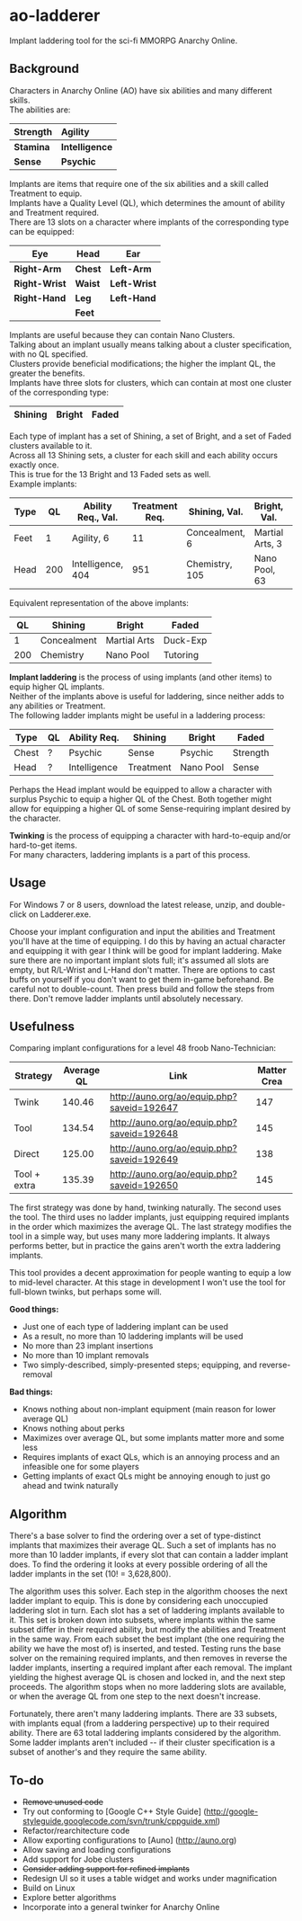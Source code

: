 ao-ladderer
===========

Implant laddering tool for the sci-fi MMORPG Anarchy Online.

Background
----------

Characters in Anarchy Online (AO) have six abilities and many different skills.  
The abilities are:  

| Strength      |  Agility          |
| :--------     | :------------     |
| **Stamina**   | **Intelligence**  |
| **Sense**     | **Psychic**       |

Implants are items that require one of the six abilities and a skill called Treatment to equip.   
Implants have a Quality Level (QL), which determines the amount of ability and Treatment required.  
There are 13 slots on a character where implants of the corresponding type can be equipped:    

| Eye             | Head      | Ear            |
| --------------- | --------- | -------------- |
| **Right-Arm**   | **Chest** | **Left-Arm**   |
| **Right-Wrist** | **Waist** | **Left-Wrist** |
| **Right-Hand**  | **Leg**   | **Left-Hand**  |
|                 | **Feet**  |                |

Implants are useful because they can contain Nano Clusters.  
Talking about an implant usually means talking about a cluster specification, with no QL specified.  
Clusters provide beneficial modifications; the higher the implant QL, the greater the benefits.  
Implants have three slots for clusters, which can contain at most one cluster of the corresponding type:  

| Shining | Bright | Faded |
| ------- | ------ | ----- |

Each type of implant has a set of Shining, a set of Bright, and a set of Faded clusters available to it.  
Across all 13 Shining sets, a cluster for each skill and each ability occurs exactly once.    
This is true for the 13 Bright and 13 Faded sets as well.  
Example implants:  

| Type | QL  | Ability Req., Val. | Treatment Req. | Shining, Val.  | Bright, Val.    | Faded, Val.  |
| ---- | --- | ------------------ | -------------- | -------------- | --------------- | ------------ |
| Feet | 1   | Agility, 6         | 11             | Concealment, 6 | Martial Arts, 3 | Duck-Exp, 2  |
| Head | 200 | Intelligence, 404  | 951            | Chemistry, 105 | Nano Pool, 63   | Tutoring, 42 |

Equivalent representation of the above implants:  

| QL  | Shining     | Bright       | Faded    |
| --- | ----------- | ------------ | -------- |
| 1   | Concealment | Martial Arts | Duck-Exp |
| 200 | Chemistry   | Nano Pool    | Tutoring |

**Implant laddering** is the process of using implants (and other items) to equip higher QL implants.  
Neither of the implants above is useful for laddering, since neither adds to any abilities or Treatment.  
The following ladder implants might be useful in a laddering process:  

| Type  | QL  | Ability Req. | Shining   | Bright    | Faded    |
| ----- | --- | ------------ | --------- | --------- | -------- |
| Chest | ?   | Psychic      | Sense     | Psychic   | Strength |
| Head  | ?   | Intelligence | Treatment | Nano Pool | Sense    |

Perhaps the Head implant would be equipped to allow a character with surplus Psychic to equip a higher QL of the Chest.
Both together might allow for equipping a higher QL of some Sense-requiring implant desired by the character.  

  
**Twinking** is the process of equipping a character with hard-to-equip and/or hard-to-get items.  
For many characters, laddering implants is a part of this process.  

Usage
-----

For Windows 7 or 8 users, download the latest release, unzip, and double-click on Ladderer.exe.  

Choose your implant configuration and input the abilities and Treatment you'll have at the time of equipping.
I do this by having an actual character and equipping it with gear I think will be good for implant laddering.
Make sure there are no important implant slots full; it's assumed all slots are empty, but R/L-Wrist and L-Hand don't matter.
There are options to cast buffs on yourself if you don't want to get them in-game beforehand. Be careful not to double-count.
Then press build and follow the steps from there. Don't remove ladder implants until absolutely necessary.

Usefulness
----------

Comparing implant configurations for a level 48 froob Nano-Technician:  

| Strategy     | Average QL | Link                                       | Matter Crea |
| ------------ | ---------- | ------------------------------------------ | ----------- |
| Twink        | 140.46     | http://auno.org/ao/equip.php?saveid=192647 | 147         |
| Tool         | 134.54     | http://auno.org/ao/equip.php?saveid=192648 | 145         |
| Direct       | 125.00     | http://auno.org/ao/equip.php?saveid=192649 | 138         |
| Tool + extra | 135.39     | http://auno.org/ao/equip.php?saveid=192650 | 145         |  

The first strategy was done by hand, twinking naturally. The second uses the tool.
The third uses no ladder implants, just equipping required implants in the order which maximizes the average QL.
The last strategy modifies the tool in a simple way, but uses many more laddering implants.
It always performs better, but in practice the gains aren't worth the extra laddering implants.  
   
This tool provides a decent approximation for people wanting to equip a low to mid-level character.
At this stage in development I won't use the tool for full-blown twinks, but perhaps some will.

**Good things:**  
* Just one of each type of laddering implant can be used
* As a result, no more than 10 laddering implants will be used
* No more than 23 implant insertions
* No more than 10 implant removals
* Two simply-described, simply-presented steps; equipping, and reverse-removal
  
**Bad things:** 
* Knows nothing about non-implant equipment (main reason for lower average QL)
* Knows nothing about perks
* Maximizes over average QL, but some implants matter more and some less
* Requires implants of exact QLs, which is an annoying process and an infeasible one for some players
* Getting implants of exact QLs might be annoying enough to just go ahead and twink naturally


Algorithm
---------

There's a base solver to find the ordering over a set of type-distinct implants that maximizes their average QL.
Such a set of implants has no more than 10 ladder implants, if every slot that can contain a ladder implant does.
To find the ordering it looks at every possible ordering of all the ladder implants in the set (10! = 3,628,800).  
  
The algorithm uses this solver. Each step in the algorithm chooses the next ladder implant to equip.
This is done by considering each unoccupied laddering slot in turn. Each slot has a set of laddering implants
available to it. This set is broken down into subsets, where implants within the same subset differ
in their required ability, but modify the abilities and Treatment in the same way. From each subset the best implant
(the one requiring the ability we have the most of) is inserted, and tested. Testing runs the base solver on
the remaining required implants, and then removes in reverse the ladder implants, inserting a required implant
after each removal. The implant yielding the highest average QL is chosen and locked in, and the next step proceeds.
The algorithm stops when no more laddering slots are available, or when the average QL from one step to the next 
doesn't increase.  

Fortunately, there aren't many laddering implants. There are 33 subsets, with implants equal (from a laddering perspective)
up to their required ability. There are 63 total laddering implants considered by the algorithm. 
Some ladder implants aren't included -- if their cluster specification is a subset of another's and they require the same ability.  

To-do
------------
* ~~Remove unused code~~
* Try out conforming to [Google C++ Style Guide] (http://google-styleguide.googlecode.com/svn/trunk/cppguide.xml)
* Refactor/rearchitecture code 
* Allow exporting configurations to [Auno] (http://auno.org)
* Allow saving and loading configurations
* Add support for Jobe clusters
* ~~Consider adding support for refined implants~~
* Redesign UI so it uses a table widget and works under magnification
* Build on Linux
* Explore better algorithms
* Incorporate into a general twinker for Anarchy Online
